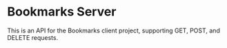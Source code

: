 # Bookmarks Server
This is an API for the Bookmarks client project, supporting GET, POST, and DELETE requests. 